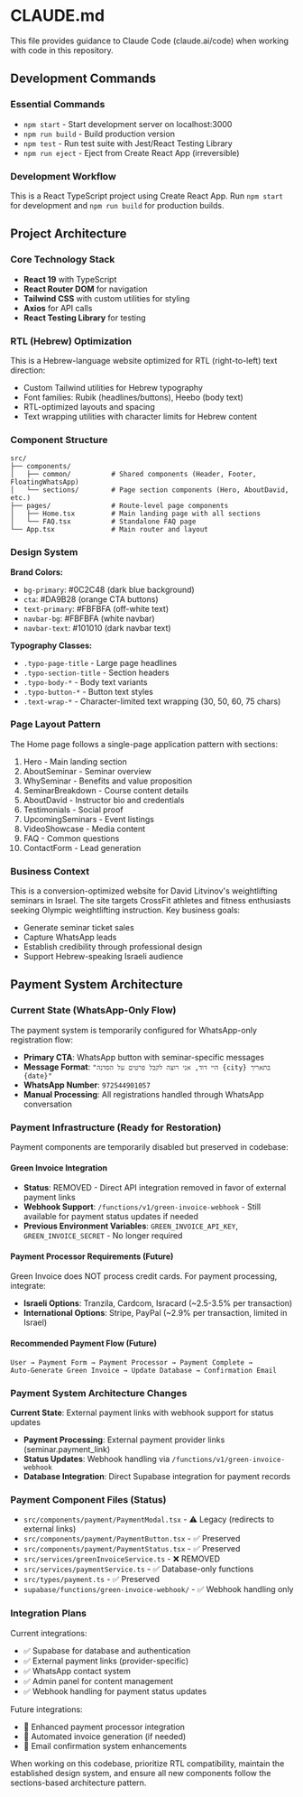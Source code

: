 # CLAUDE.md

This file provides guidance to Claude Code (claude.ai/code) when working with code in this repository.

## Development Commands

### Essential Commands
- `npm start` - Start development server on localhost:3000
- `npm run build` - Build production version
- `npm test` - Run test suite with Jest/React Testing Library
- `npm run eject` - Eject from Create React App (irreversible)

### Development Workflow
This is a React TypeScript project using Create React App. Run `npm start` for development and `npm run build` for production builds.

## Project Architecture

### Core Technology Stack
- **React 19** with TypeScript
- **React Router DOM** for navigation
- **Tailwind CSS** with custom utilities for styling
- **Axios** for API calls
- **React Testing Library** for testing

### RTL (Hebrew) Optimization
This is a Hebrew-language website optimized for RTL (right-to-left) text direction:
- Custom Tailwind utilities for Hebrew typography
- Font families: Rubik (headlines/buttons), Heebo (body text)
- RTL-optimized layouts and spacing
- Text wrapping utilities with character limits for Hebrew content

### Component Structure
```
src/
├── components/
│   ├── common/          # Shared components (Header, Footer, FloatingWhatsApp)
│   └── sections/        # Page section components (Hero, AboutDavid, etc.)
├── pages/               # Route-level page components
│   ├── Home.tsx         # Main landing page with all sections
│   └── FAQ.tsx          # Standalone FAQ page
└── App.tsx              # Main router and layout
```

### Design System
**Brand Colors:**
- `bg-primary`: #0C2C48 (dark blue background)
- `cta`: #DA9B28 (orange CTA buttons)
- `text-primary`: #FBFBFA (off-white text)
- `navbar-bg`: #FBFBFA (white navbar)
- `navbar-text`: #101010 (dark navbar text)

**Typography Classes:**
- `.typo-page-title` - Large page headlines
- `.typo-section-title` - Section headers
- `.typo-body-*` - Body text variants
- `.typo-button-*` - Button text styles
- `.text-wrap-*` - Character-limited text wrapping (30, 50, 60, 75 chars)

### Page Layout Pattern
The Home page follows a single-page application pattern with sections:
1. Hero - Main landing section
2. AboutSeminar - Seminar overview
3. WhySeminar - Benefits and value proposition
4. SeminarBreakdown - Course content details
5. AboutDavid - Instructor bio and credentials
6. Testimonials - Social proof
7. UpcomingSeminars - Event listings
8. VideoShowcase - Media content
9. FAQ - Common questions
10. ContactForm - Lead generation

### Business Context
This is a conversion-optimized website for David Litvinov's weightlifting seminars in Israel. The site targets CrossFit athletes and fitness enthusiasts seeking Olympic weightlifting instruction. Key business goals:
- Generate seminar ticket sales
- Capture WhatsApp leads
- Establish credibility through professional design
- Support Hebrew-speaking Israeli audience

## Payment System Architecture

### Current State (WhatsApp-Only Flow)
The payment system is temporarily configured for WhatsApp-only registration flow:
- **Primary CTA**: WhatsApp button with seminar-specific messages
- **Message Format**: `"היי דוד, אני רוצה לקבל פרטים על הסדנה {city} בתאריך {date}"`
- **WhatsApp Number**: `972544901057`
- **Manual Processing**: All registrations handled through WhatsApp conversation

### Payment Infrastructure (Ready for Restoration)
Payment components are temporarily disabled but preserved in codebase:

#### **Green Invoice Integration**
- **Status**: REMOVED - Direct API integration removed in favor of external payment links
- **Webhook Support**: `/functions/v1/green-invoice-webhook` - Still available for payment status updates if needed
- **Previous Environment Variables**: `GREEN_INVOICE_API_KEY`, `GREEN_INVOICE_SECRET` - No longer required

#### **Payment Processor Requirements (Future)**
Green Invoice does NOT process credit cards. For payment processing, integrate:
- **Israeli Options**: Tranzila, Cardcom, Isracard (~2.5-3.5% per transaction)
- **International Options**: Stripe, PayPal (~2.9% per transaction, limited in Israel)

#### **Recommended Payment Flow (Future)**
```
User → Payment Form → Payment Processor → Payment Complete → 
Auto-Generate Green Invoice → Update Database → Confirmation Email
```

### Payment System Architecture Changes
**Current State**: External payment links with webhook support for status updates
- **Payment Processing**: External payment provider links (seminar.payment_link)
- **Status Updates**: Webhook handling via `/functions/v1/green-invoice-webhook`
- **Database Integration**: Direct Supabase integration for payment records

### Payment Component Files (Status)
- `src/components/payment/PaymentModal.tsx` - ⚠️ Legacy (redirects to external links)
- `src/components/payment/PaymentButton.tsx` - ✅ Preserved  
- `src/components/payment/PaymentStatus.tsx` - ✅ Preserved
- `src/services/greenInvoiceService.ts` - ❌ REMOVED
- `src/services/paymentService.ts` - ✅ Database-only functions
- `src/types/payment.ts` - ✅ Preserved
- `supabase/functions/green-invoice-webhook/` - ✅ Webhook handling only

### Integration Plans
Current integrations:
- ✅ Supabase for database and authentication
- ✅ External payment links (provider-specific)
- ✅ WhatsApp contact system
- ✅ Admin panel for content management
- ✅ Webhook handling for payment status updates

Future integrations:
- 🔄 Enhanced payment processor integration
- 🔄 Automated invoice generation (if needed)
- 🔄 Email confirmation system enhancements

When working on this codebase, prioritize RTL compatibility, maintain the established design system, and ensure all new components follow the sections-based architecture pattern.